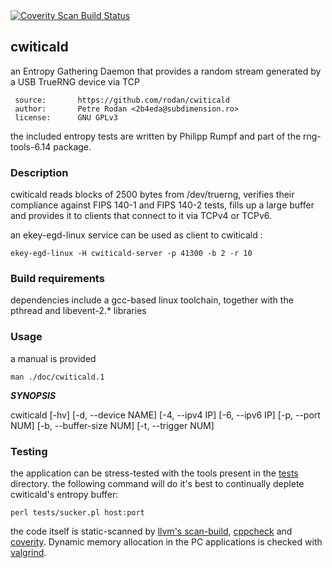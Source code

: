 
<a href="https://scan.coverity.com/projects/rodan-cwiticald">
  <img alt="Coverity Scan Build Status"
       src="https://scan.coverity.com/projects/23941/badge.svg"/>
</a>

## cwiticald

an Entropy Gathering Daemon that provides a random stream generated by a USB TrueRNG device via TCP

```
 source:       https://github.com/rodan/cwiticald
 author:       Petre Rodan <2b4eda@subdimension.ro>
 license:      GNU GPLv3
```

the included entropy tests are written by Philipp Rumpf and part of the rng-tools-6.14 package.

### Description

cwiticald reads blocks of 2500 bytes from /dev/truerng, verifies their compliance against FIPS 140-1 and FIPS 140-2 tests, fills up a large buffer and provides it to clients that connect to it via TCPv4 or TCPv6.

an ekey-egd-linux service can be used as client to cwiticald :

```
ekey-egd-linux -H cwiticald-server -p 41300 -b 2 -r 10
```

### Build requirements

dependencies include a gcc-based linux toolchain, together with the pthread and libevent-2.* libraries

### Usage

a manual is provided
```
man ./doc/cwiticald.1
```

***SYNOPSIS***

cwiticald [-hv] [-d, --device NAME] [-4, --ipv4 IP] [-6, --ipv6 IP]
[-p, --port NUM] [-b, --buffer-size NUM] [-t, --trigger NUM]


### Testing

the application can be stress-tested with the tools present in the [tests](./tests) directory. the following command will do it's best to continually deplete cwiticald's entropy buffer:

```
perl tests/sucker.pl host:port
```

the code itself is static-scanned by [llvm's scan-build](https://clang-analyzer.llvm.org/), [cppcheck](http://cppcheck.net/) and [coverity](https://scan.coverity.com/projects/rodan-cwiticald?tab=overview). Dynamic memory allocation in the PC applications is checked with [valgrind](https://valgrind.org/).



